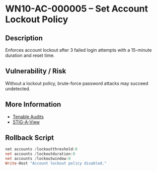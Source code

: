 # WN10-AC-000005 – Set Account Lockout Policy

## Description
Enforces account lockout after 3 failed login attempts with a 15-minute duration and reset time.

## Vulnerability / Risk
Without a lockout policy, brute-force password attacks may succeed undetected.

## More Information
- [Tenable Audits](https://www.tenable.com/audits/items/DISA_STIG_Microsoft_Windows_10_v3r4.audit:60625b002c43b6fe3d512e182dbb63a2)
- [STIG-A-View](https://stigaview.com/products/win10/v3r4/WN10-AC-000005/)

## Rollback Script

```powershell
net accounts /lockoutthreshold:0
net accounts /lockoutduration:0
net accounts /lockoutwindow:0
Write-Host "Account lockout policy disabled."

```
